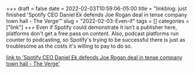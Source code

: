 +++draft = falsedate = 2022-02-03T10:59:06-05:00title = "linkblog: just finished 'Spotify CEO Daniel Ek defends Joe Rogan deal in tense company town hall - The Verge'"slug = "2022-02-03-Even-if"tags = []categories = ["link"]+++Even if Spotify could demonstrate it isn't a publisher here, platforms don't get a free pass on content. Also, podcast platforms run counter to podcasting, so Spotify's trying to be successful there is just as troublesome as the costs it's willing to pay to do so. [link to 'Spotify CEO Daniel Ek defends Joe Rogan deal in tense company town hall - The Verge'](https://www.theverge.com/2022/2/3/22915456/spotify-ceo-joe-rogan-daniel-ek-town-hall-speech-platform-podcast)